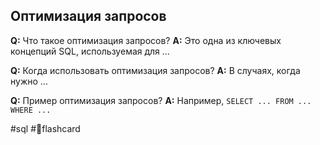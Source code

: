 ## Оптимизация запросов

**Q:** Что такое оптимизация запросов?
**A:** Это одна из ключевых концепций SQL, используемая для ...

**Q:** Когда использовать оптимизация запросов?
**A:** В случаях, когда нужно ...

**Q:** Пример оптимизация запросов?
**A:** Например, `SELECT ... FROM ... WHERE ...`

#sql #🧠flashcard
